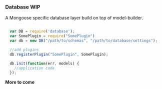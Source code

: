 ### Database WIP

A Mongoose specific database layer build on top of model-builder.

```javascript

  var DB = require('database');
  var SomePlugin = require("SomePlugin")
  var db = new DB("/path/to/schemas", "/path/to/database/settings");

  //add plugins
  db.registerPlugin("SomePlugin", SomePlugin);

  db.init(function(err, models) {
    //application code
  });
```

**More to come**
